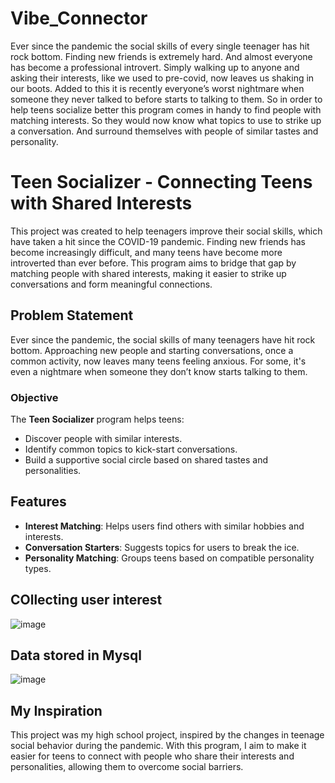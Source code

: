 # Vibe_Connector


Ever since the pandemic the social skills of every single teenager has hit rock bottom. Finding new friends is extremely hard. And almost everyone has become a professional introvert. Simply walking up to anyone and asking their interests, like we used to pre-covid, now leaves us shaking in our boots. Added to this it is recently everyone’s worst nightmare when someone they never talked to before starts to talking to them.
So in order to help teens socialize better this program comes in handy to find people with matching interests. So they would now know what topics to use to strike up a conversation. And surround themselves with people of similar tastes and personality.


# Teen Socializer - Connecting Teens with Shared Interests

This project was created to help teenagers improve their social skills, which have taken a hit since the COVID-19 pandemic. Finding new friends has become increasingly difficult, and many teens have become more introverted than ever before. This program aims to bridge that gap by matching people with shared interests, making it easier to strike up conversations and form meaningful connections.

## Problem Statement

Ever since the pandemic, the social skills of many teenagers have hit rock bottom. Approaching new people and starting conversations, once a common activity, now leaves many teens feeling anxious. For some, it's even a nightmare when someone they don’t know starts talking to them.

### Objective

The **Teen Socializer** program helps teens:
- Discover people with similar interests.
- Identify common topics to kick-start conversations.
- Build a supportive social circle based on shared tastes and personalities.

## Features

- **Interest Matching**: Helps users find others with similar hobbies and interests.
- **Conversation Starters**: Suggests topics for users to break the ice.
- **Personality Matching**: Groups teens based on compatible personality types.

## COllecting user interest
![image](https://github.com/user-attachments/assets/74c006b2-4efa-42ad-a05d-9f1e1ebca9ef)

## Data stored in Mysql
![image](https://github.com/user-attachments/assets/c9044ea1-554e-4685-a2ce-dc0ca6ab397a)



## My Inspiration

This project was my high school project, inspired by the changes in teenage social behavior during the pandemic. With this program, I aim to make it easier for teens to connect with people who share their interests and personalities, allowing them to overcome social barriers.


